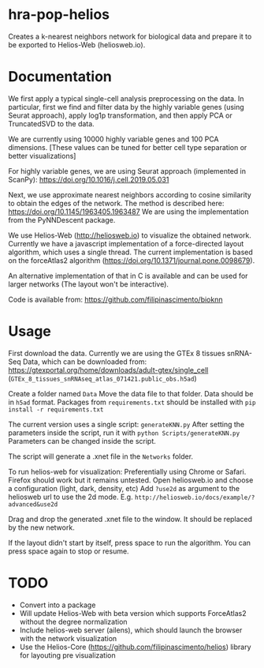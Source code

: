 # hra-pop-helios

Creates a k-nearest neighbors network for biological data and prepare it to be exported to Helios-Web (heliosweb.io).



# Documentation

We first apply a typical single-cell analysis preprocessing on the data. In particular, first we find and filter data by  the highly variable genes (using Seurat approach), apply log1p transformation, and then apply PCA or TruncatedSVD to the data.

We are currently using 10000 highly variable genes and 100 PCA dimensions. [These values can be tuned for better cell type separation or better visualizations]

For highly variable genes, we are using Seurat approach (implemented in ScanPy):
https://doi.org/10.1016/j.cell.2019.05.031

Next, we use approximate nearest neighbors according to cosine similarity to obtain the edges of the network. The method is described here:
https://doi.org/10.1145/1963405.1963487
We are using the implementation from the PyNNDescent package.

We use Helios-Web (http://heliosweb.io) to visualize the obtained network. Currently we have a javascript implementation of a force-directed layout algorithm, which uses a single thread. The current implementation is based on the forceAtlas2 algorithm (https://doi.org/10.1371/journal.pone.0098679).


An alternative implementation of that in C is available and can be used for larger networks (The layout won't be interactive).

Code is available from:
https://github.com/filipinascimento/bioknn


# Usage

First download the data. Currently we are using the GTEx 8 tissues snRNA-Seq Data, which can be downloaded from:
https://gtexportal.org/home/downloads/adult-gtex/single_cell (`GTEx_8_tissues_snRNAseq_atlas_071421.public_obs.h5ad`)

Create a folder named `Data`  Move the data file to that folder. Data should be in `h5ad` format.
Packages from `requirements.txt` should be installed with `pip install -r requirements.txt`

The current version uses a single script: `generateKNN.py`
After setting the parameters inside the script, run it with `python Scripts/generateKNN.py`
Parameters can be changed inside the script.

The script will generate a .xnet file in the `Networks` folder.


To run helios-web for visualization:
Preferentially using Chrome or Safari. Firefox should work but it remains untested.
Open heliosweb.io and choose a configuration (light, dark, density, etc)
Add `?use2d` as argument to the heliosweb url to use the 2d mode. E.g. `http://heliosweb.io/docs/example/?advanced&use2d`

Drag and drop the generated .xnet file to the window.
It should be replaced by the new network.

If the layout didn't start by itself, press space to run the algorithm. You can press space again to stop or resume.

# TODO
 - Convert into a package
 - Will update Helios-Web with beta version which supports ForceAtlas2 without the degree normalization
 - Include helios-web server (ailens), which should launch the browser with the network visualization
 - Use the Helios-Core (https://github.com/filipinascimento/helios) library for layouting pre visualization


